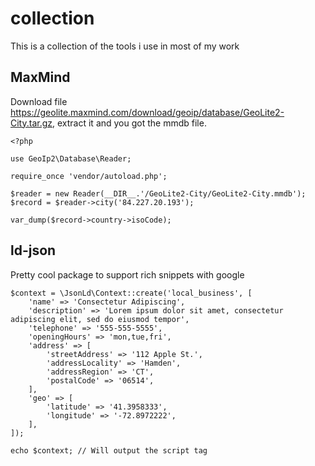 # collection

This is a collection of the tools i use in most of my work

## MaxMind

Download file https://geolite.maxmind.com/download/geoip/database/GeoLite2-City.tar.gz, extract it and you got the mmdb file.

```
<?php

use GeoIp2\Database\Reader;

require_once 'vendor/autoload.php';

$reader = new Reader(__DIR__.'/GeoLite2-City/GeoLite2-City.mmdb');
$record = $reader->city('84.227.20.193');

var_dump($record->country->isoCode);
```

## ld-json

Pretty cool package to support rich snippets with google

```
$context = \JsonLd\Context::create('local_business', [
    'name' => 'Consectetur Adipiscing',
    'description' => 'Lorem ipsum dolor sit amet, consectetur adipiscing elit, sed do eiusmod tempor',
    'telephone' => '555-555-5555',
    'openingHours' => 'mon,tue,fri',
    'address' => [
        'streetAddress' => '112 Apple St.',
        'addressLocality' => 'Hamden',
        'addressRegion' => 'CT',
        'postalCode' => '06514',
    ],
    'geo' => [
        'latitude' => '41.3958333',
        'longitude' => '-72.8972222',
    ],
]);

echo $context; // Will output the script tag
```
